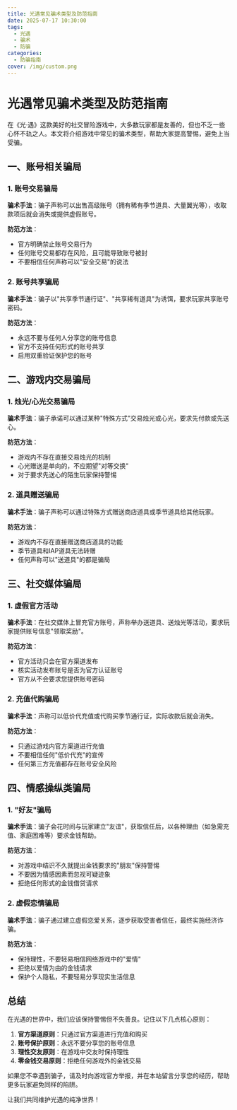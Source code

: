 ```yaml
---
title: 光遇常见骗术类型及防范指南
date: 2025-07-17 10:30:00
tags: 
  - 光遇
  - 骗术
  - 防骗
categories: 
  - 防骗指南
cover: /img/custom.png
---
```


# 光遇常见骗术类型及防范指南

在《光·遇》这款美好的社交冒险游戏中，大多数玩家都是友善的，但也不乏一些心怀不轨之人。本文将介绍游戏中常见的骗术类型，帮助大家提高警惕，避免上当受骗。

## 一、账号相关骗局

### 1. 账号交易骗局

**骗术手法**：骗子声称可以出售高级账号（拥有稀有季节道具、大量翼光等），收取款项后就会消失或提供虚假账号。

**防范方法**：
- 官方明确禁止账号交易行为
- 任何账号交易都存在风险，且可能导致账号被封
- 不要相信任何声称可以"安全交易"的说法

### 2. 账号共享骗局

**骗术手法**：骗子以"共享季节通行证"、"共享稀有道具"为诱饵，要求玩家共享账号密码。

**防范方法**：
- 永远不要与任何人分享您的账号信息
- 官方不支持任何形式的账号共享
- 启用双重验证保护您的账号

## 二、游戏内交易骗局

### 1. 烛光/心光交易骗局

**骗术手法**：骗子承诺可以通过某种"特殊方式"交易烛光或心光，要求先付款或先送心。

**防范方法**：
- 游戏内不存在直接交易烛光的机制
- 心光赠送是单向的，不应期望"对等交换"
- 对于要求先送心的陌生玩家保持警惕

### 2. 道具赠送骗局

**骗术手法**：骗子声称可以通过特殊方式赠送商店道具或季节道具给其他玩家。

**防范方法**：
- 游戏内不存在直接赠送商店道具的功能
- 季节道具和IAP道具无法转赠
- 任何声称可以"送道具"的都是骗局

## 三、社交媒体骗局

### 1. 虚假官方活动

**骗术手法**：在社交媒体上冒充官方账号，声称举办送道具、送烛光等活动，要求玩家提供账号信息"领取奖励"。

**防范方法**：
- 官方活动只会在官方渠道发布
- 核实活动发布账号是否为官方认证账号
- 官方从不会要求您提供账号密码

### 2. 充值代购骗局

**骗术手法**：声称可以低价代充值或代购买季节通行证，实际收款后就会消失。

**防范方法**：
- 只通过游戏内官方渠道进行充值
- 不要相信任何"低价代充"的宣传
- 任何第三方充值都存在账号安全风险

## 四、情感操纵类骗局

### 1. "好友"骗局

**骗术手法**：骗子会花时间与玩家建立"友谊"，获取信任后，以各种理由（如急需充值、家庭困难等）要求金钱帮助。

**防范方法**：
- 对游戏中结识不久就提出金钱要求的"朋友"保持警惕
- 不要因为情感因素而忽视可疑迹象
- 拒绝任何形式的金钱借贷请求

### 2. 虚假恋情骗局

**骗术手法**：骗子通过建立虚假恋爱关系，逐步获取受害者信任，最终实施经济诈骗。

**防范方法**：
- 保持理性，不要轻易相信网络游戏中的"爱情"
- 拒绝以爱情为由的金钱请求
- 保护个人隐私，不要轻易分享现实生活信息

## 总结

在光遇的世界中，我们应该保持警惕但不失善良。记住以下几点核心原则：

1. **官方渠道原则**：只通过官方渠道进行充值和购买
2. **账号保护原则**：永远不要分享您的账号信息
3. **理性交友原则**：在游戏中交友时保持理性
4. **零金钱交易原则**：拒绝任何游戏外的金钱交易

如果您不幸遇到骗子，请及时向游戏官方举报，并在本站留言分享您的经历，帮助更多玩家避免同样的陷阱。

让我们共同维护光遇的纯净世界！ 